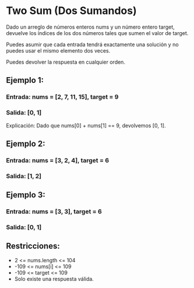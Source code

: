 # Two Sum (Dos Sumandos)

Dado un arreglo de números enteros nums y un número entero target, devuelve los índices de los dos números tales que sumen el valor de target.

Puedes asumir que cada entrada tendrá exactamente una solución y no puedes usar el mismo elemento dos veces.

Puedes devolver la respuesta en cualquier orden.

## Ejemplo 1:

### Entrada: nums = [2, 7, 11, 15], target = 9
### Salida: [0, 1]

Explicación: Dado que nums[0] + nums[1] == 9, devolvemos [0, 1].

## Ejemplo 2:
### Entrada: nums = [3, 2, 4], target = 6
### Salida: [1, 2]

## Ejemplo 3:

### Entrada: nums = [3, 3], target = 6
### Salida: [0, 1]

## Restricciones:

- 2 <= nums.length <= 104
- -109 <= nums[i] <= 109
- -109 <= target <= 109
- Solo existe una respuesta válida.


